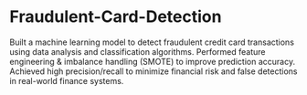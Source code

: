 # Fraudulent-Card-Detection
Built a machine learning model to detect fraudulent credit card transactions using data analysis and classification algorithms.
Performed feature engineering & imbalance handling (SMOTE) to improve prediction accuracy.
Achieved high precision/recall to minimize financial risk and false detections in real-world finance systems.
